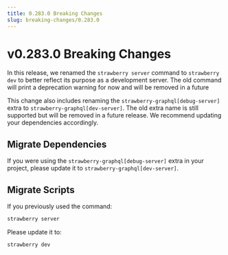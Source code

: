 ```yaml
---
title: 0.283.0 Breaking Changes
slug: breaking-changes/0.283.0
---
```


# v0.283.0 Breaking Changes

In this release, we renamed the `strawberry server` command to `strawberry dev`
to better reflect its purpose as a development server. The old command will
print a deprecation warning for now and will be removed in a future

This change also includes renaming the `strawberry-graphql[debug-server]` extra
to `strawberry-graphql[dev-server]`. The old extra name is still supported but
will be removed in a future release. We recommend updating your dependencies
accordingly.

## Migrate Dependencies

If you were using the `strawberry-graphql[debug-server]` extra in your project,
please update it to `strawberry-graphql[dev-server]`.

## Migrate Scripts

If you previously used the command:

```bash
strawberry server
```

Please update it to:

```bash
strawberry dev
```
